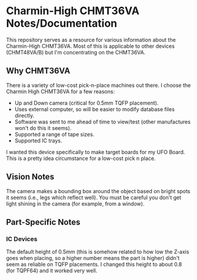 # Charmin-High CHMT36VA Notes/Documentation

This repository serves as a resource for various information about the Charmin-High CHMT36VA. Most of this is applicable to other devices (CHMT48VA/B) but I'm concentrating on the CHMT36VA.

## Why CHMT36VA ##

There is a variety of low-cost pick-n-place machines out there. I choose the Charmin High CHMT36VA for a few reasons:

* Up and Down camera (critical for 0.5mm TQFP placement).
* Uses external computer, so will be easier to modify database files directly.
* Software was sent to me ahead of time to view/test (other manufactures won't do this it seems).
* Supported a range of tape sizes.
* Supported IC trays.

I wanted this device specifically to make target boards for my UFO Board. This is a pretty idea circumstance for a low-cost pick n place.

## Vision Notes ##

The camera makes a bounding box around the object based on bright spots it seems (i.e., legs which reflect well). You must be careful you don't get light shining in the camera (for example, from a window).

## Part-Specific Notes ##

### IC Devices ###

The default height of 0.5mm (this is somehow related to how low the Z-axis goes when placing, so a higher number means the part is higher) didn't seem as reliable on TQFP placements. I changed this height to about 0.8 (for TQPF64) and it worked very well.

